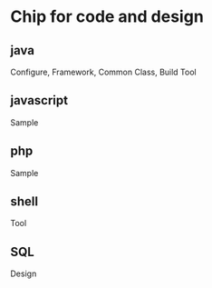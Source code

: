 # Chip for code and design

## java

Configure, Framework, Common Class, Build Tool

## javascript

Sample

## php

Sample

## shell

Tool

## SQL

Design